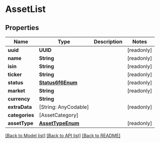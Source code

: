 # AssetList

## Properties
Name | Type | Description | Notes
------------ | ------------- | ------------- | -------------
**uuid** | **UUID** |  | [readonly] 
**name** | **String** |  | [readonly] 
**isin** | **String** |  | [readonly] 
**ticker** | **String** |  | [readonly] 
**status** | [**Status6f6Enum**](Status6f6Enum.md) |  | [readonly] 
**market** | **String** |  | [readonly] 
**currency** | **String** |  | 
**extraData** | [String: AnyCodable] |  | [readonly] 
**categories** | [AssetCategory] |  | 
**assetType** | [**AssetTypeEnum**](AssetTypeEnum.md) |  | [readonly] 

[[Back to Model list]](../README.md#documentation-for-models) [[Back to API list]](../README.md#documentation-for-api-endpoints) [[Back to README]](../README.md)


